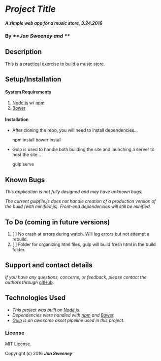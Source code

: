# _Project Title_

#### _A simple web app for a music store, 3.24.2016_

### By _**Jon Sweeney and **_

## Description

This is a practical exercise to build a music store.


## Setup/Installation

#### System Requirements

1. [Node.js](https://nodejs.org/en/) w/ [npm](https://www.npmjs.com/)
2. [Bower](http://bower.io/)

#### Installation

* After cloning the repo, you will need to install dependencies...


    npm install
    bower install

* Gulp is used to handle both building the site and launching a server to host the site...


    gulp serve

## Known Bugs

_This application is not fully designed and may have unknown bugs._

_The current gulpfile.js does not handle creation of a production version of the build (with minified js). Front-end dependencies will still be minified._

## To Do (coming in future versions)

1. [ ] No crash at errors during watch. Will log errors but not attempt a rebuild.
2. [ ] Folder for organizing html files, gulp will build fresh html in the build folder.

## Support and contact details

_If you have any questions, concerns, or feedback, please contact the authors through_ [gitHub](https://github.com/jsween/).

## Technologies Used

* _This project was built on [Node.js](https://nodejs.org/en/)._
* _Dependencies were handled with [npm](https://www.npmjs.com/) and [Bower](http://bower.io/)._
* _[Gulp](http://gulpjs.com/) is an awesome asset pipeline used in this project._

### License

MIT License.

Copyright (c) 2016 **_Jon Sweeney_**
